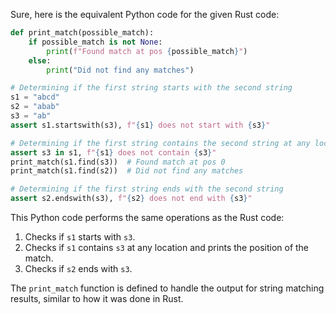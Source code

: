  Sure, here is the equivalent Python code for the given Rust code:

```python
def print_match(possible_match):
    if possible_match is not None:
        print(f"Found match at pos {possible_match}")
    else:
        print("Did not find any matches")

# Determining if the first string starts with the second string
s1 = "abcd"
s2 = "abab"
s3 = "ab"
assert s1.startswith(s3), f"{s1} does not start with {s3}"

# Determining if the first string contains the second string at any location
assert s3 in s1, f"{s1} does not contain {s3}"
print_match(s1.find(s3))  # Found match at pos 0
print_match(s1.find(s2))  # Did not find any matches

# Determining if the first string ends with the second string
assert s2.endswith(s3), f"{s2} does not end with {s3}"
```

This Python code performs the same operations as the Rust code:
1. Checks if `s1` starts with `s3`.
2. Checks if `s1` contains `s3` at any location and prints the position of the match.
3. Checks if `s2` ends with `s3`.

The `print_match` function is defined to handle the output for string matching results, similar to how it was done in Rust.
